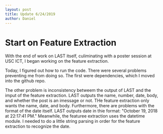 ```yaml
---
layout: post
title: Update 6/24/2019
author: Daniel
---
```


Start on Feature Extraction
===========================

With the end of work on LAST itself, culiminating with a poster session at USC ICT, I began working on the feature extraction.

Today, I figured out how to run the code. There were several problems preventing me from doing so. The first were dependencies, which I moved into the github repo. 

The other problem is inconsistency betweem the output of LAST and the imput of the feature extraction. LAST outputs the name, number, date, body, and whether the post is an imessage or not. THe feature extraction only wants the name, date, and body. Furthermore, there are problems with the format of the date itself. LAST outputs date in thie format: "October 19, 2018 at 22:17:41 PM." Meanwhile, the featuree extraction uses the datetime module. I needed to do a little string parsing in order for the feature extraction to recognize the date.

